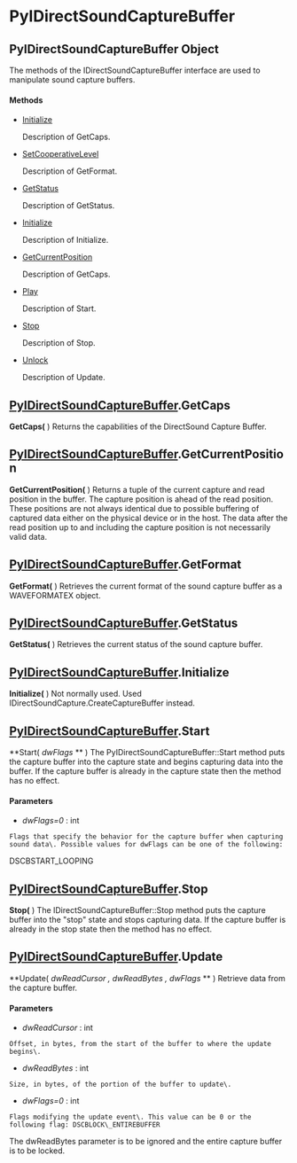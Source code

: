 # PyIDirectSoundCaptureBuffer

## PyIDirectSoundCaptureBuffer Object

The methods of the IDirectSoundCaptureBuffer interface are used to manipulate sound capture buffers\.

#### Methods


  - [Initialize](PyIDirectSoundCaptureBuffer.md#pyidirectsoundcapturebufferinitialize)

    Description of GetCaps\.&nbsp;

  - [SetCooperativeLevel](PyIDirectSoundCaptureBuffer.md#pyidirectsoundcapturebuffersetcooperativelevel)

    Description of GetFormat\.&nbsp;

  - [GetStatus](PyIDirectSoundCaptureBuffer.md#pyidirectsoundcapturebuffergetstatus)

    Description of GetStatus\.&nbsp;

  - [Initialize](PyIDirectSoundCaptureBuffer.md#pyidirectsoundcapturebufferinitialize)

    Description of Initialize\.&nbsp;

  - [GetCurrentPosition](PyIDirectSoundCaptureBuffer.md#pyidirectsoundcapturebuffergetcurrentposition)

    Description of GetCaps\.&nbsp;

  - [Play](PyIDirectSoundCaptureBuffer.md#pyidirectsoundcapturebufferplay)

    Description of Start\.&nbsp;

  - [Stop](PyIDirectSoundCaptureBuffer.md#pyidirectsoundcapturebufferstop)

    Description of Stop\.&nbsp;

  - [Unlock](PyIDirectSoundCaptureBuffer.md#pyidirectsoundcapturebufferunlock)

    Description of Update\.&nbsp;

## [PyIDirectSoundCaptureBuffer](#pyidirectsoundcapturebuffer)\.GetCaps

 **GetCaps\(** \)
Returns the capabilities of the DirectSound Capture Buffer\.

## [PyIDirectSoundCaptureBuffer](#pyidirectsoundcapturebuffer)\.GetCurrentPosition

 **GetCurrentPosition\(** \)
Returns a tuple of the current capture and read position in the buffer\. The capture position is ahead of the read position\. These positions are not always identical due to possible buffering of captured data either on the physical device or in the host\. The data after the read position up to and including the capture position is not necessarily valid data\.

## [PyIDirectSoundCaptureBuffer](#pyidirectsoundcapturebuffer)\.GetFormat

 **GetFormat\(** \)
Retrieves the current format of the sound capture buffer as a WAVEFORMATEX object\.

## [PyIDirectSoundCaptureBuffer](#pyidirectsoundcapturebuffer)\.GetStatus

 **GetStatus\(** \)
Retrieves the current status of the sound capture buffer\.

## [PyIDirectSoundCaptureBuffer](#pyidirectsoundcapturebuffer)\.Initialize

 **Initialize\(** \)
Not normally used\. Used IDirectSoundCapture\.CreateCaptureBuffer instead\.

## [PyIDirectSoundCaptureBuffer](#pyidirectsoundcapturebuffer)\.Start

 **Start\( *dwFlags* ** \)
The PyIDirectSoundCaptureBuffer::Start method puts the capture buffer into the capture state and begins capturing data into the buffer\. If the capture buffer is already in the capture state then the method has no effect\.

#### Parameters


  -  *dwFlags\=0* : int

    Flags that specify the behavior for the capture buffer when capturing sound data\. Possible values for dwFlags can be one of the following: 

DSCBSTART\_LOOPING

## [PyIDirectSoundCaptureBuffer](#pyidirectsoundcapturebuffer)\.Stop

 **Stop\(** \)
The IDirectSoundCaptureBuffer::Stop method puts the capture buffer into the "stop" state and stops capturing data\. If the capture buffer is already in the stop state then the method has no effect\.

## [PyIDirectSoundCaptureBuffer](#pyidirectsoundcapturebuffer)\.Update

 **Update\( *dwReadCursor*  *, dwReadBytes*  *, dwFlags* ** \)
Retrieve data from the capture buffer\.

#### Parameters


  -  *dwReadCursor* : int

    Offset, in bytes, from the start of the buffer to where the update begins\.

  -  *dwReadBytes* : int

    Size, in bytes, of the portion of the buffer to update\.

  -  *dwFlags\=0* : int

    Flags modifying the update event\. This value can be 0 or the following flag: DSCBLOCK\_ENTIREBUFFER 

The dwReadBytes parameter is to be ignored and the entire capture buffer is to be locked\.
